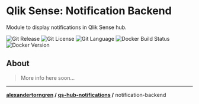 # Qlik Sense: Notification Backend

Module to display notifications in Qlik Sense hub.

![Git Release][git-release] ![Git License][git-license] ![Git Language][git-lang] ![Docker Build Status][docker-build] ![Docker Version][docker-version]

## About

> More info here soon...

--------------------------------------------------------------------------------

**[alexandertorngren](https://github.com/alexandertorngren) / [qs-hub-notifications](../README) /** notification-backend

[company]: https://drakeanalytics.se
[docker-build]: https://img.shields.io/docker/automated/alexandertorngren/qs-hub-notifications?style=flat-square
[docker-version]: https://img.shields.io/docker/v/alexandertorngren/qs-hub-notifications?style=flat-square
[fork]: https://img.shields.io/badge/Fork-Contribute!-blue?logo=github&style=social
[fork-url]: https://github.com/alexandertorngren/qs-hub-notifications/fork
[git-lang]: https://img.shields.io/github/languages/top/alexandertorngren/qs-hub-notifications?style=flat-square
[git-license]: https://img.shields.io/github/license/alexandertorngren/qs-hub-notifications?style=flat-square
[git-release]: https://img.shields.io/github/v/release/alexandertorngren/qs-hub-notifications?include_prereleases&style=flat-square
[linkedin]: https://img.shields.io/badge/LinkedIn-say%20hi!-blue?style=social&logo=linkedin
[linkedin-url]: https://linkedin.com/alexandertorngren
[logo]: https://static.wixstatic.com/media/07048e_750a4eb1857d47499ea5747143fbf43b~mv2.png/v1/fill/w_336,h_94,al_c,q_85,usm_0.66_1.00_0.01/drakeAnalytics_logo_trans.webp
[web]: https://qlikowl.com
